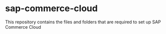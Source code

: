 # sap-commerce-cloud
This repository contains the files and folders that are required to set up SAP Commerce Cloud 
